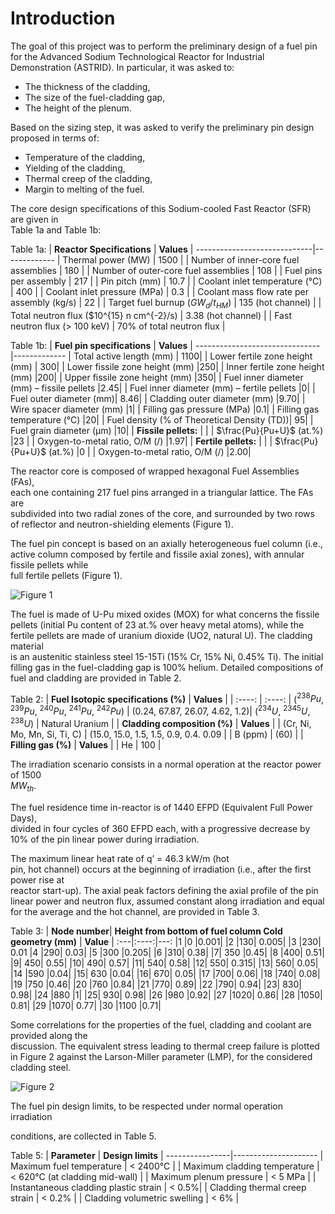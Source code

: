 # Introduction

The	goal of	this project was to perform the preliminary design of a fuel pin	for	the  Advanced Sodium Technological Reactor for Industrial Demonstration (ASTRID).
In particular, it was asked to:
*   The	thickness	of	the	cladding,
*   The	size	of	the	fuel-cladding	gap,
*   The	height	of	the	plenum.

Based	 on	 the	 sizing	 step,	 it was 	 asked	 to	 verify the	 preliminary	 pin	 design	
proposed	in	terms	of:
*   Temperature of	the	cladding,
*   Yielding of	the	cladding,
*   Thermal	creep of	the	cladding,
*   Margin to	melting of	the	fuel.

The	core	design	specifications	of	this	Sodium-cooled	Fast	Reactor	(SFR)	are	given	in	
Table 1a and Table 1b:

Table 1a:
| **Reactor Specifications** | **Values** |
-----------------------------|-------------
| Thermal power (MW) | 1500 |
| Number of inner-core fuel assemblies | 180 |
| Number of outer-core fuel assemblies | 108 |
| Fuel pins per assembly | 217 |
| Pin pitch (mm) | 10.7 |
| Coolant inlet temperature (°C) | 400 |
| Coolant inlet pressure (MPa) | 0.3 |
| Coolant	mass	flow	rate	per	assembly (kg/s) | 22 |
| Target	fuel	burnup	($GW_d/t_{HM}$) | 135 (hot channel) |
| Total	neutron	flux	($10^{15} n	cm^{-2}/s) | 3.38 (hot	channel) |
| Fast	neutron	flux (>	100	keV) | 70%	of	total	neutron	flux |

Table 1b:
| **Fuel pin	specifications** | **Values** |
-------------------------------|-------------
| Total	active	length	(mm) | 1100|
| Lower	fertile	zone	height (mm) | 300|
| Lower	fissile	zone	height	(mm) |250|
| Inner	fertile	zone	height	(mm) |200|
| Upper	fissile	zone	height	(mm) |350|
| Fuel	inner	diameter	(mm) – fissile	pellets |2.45|
| Fuel	inner	diameter	(mm)	– fertile	pellets |0|
| Fuel	outer	diameter	(mm)| 8.46|
| Cladding	outer	diameter	(mm) |9.70|
| Wire	spacer	diameter	(mm) |1|
| Filling	gas	pressure	(MPa) |0.1|
| Filling	gas	temperature	(°C) |20|
| Fuel	density	(%	of	Theoretical	Density	(TD))| 95|
| Fuel	grain	diameter	(μm) |10|
| **Fissile pellets:** | |
| $\frac{Pu}{Pu+U}$	(at.%) |23	|
| Oxygen-to-metal	ratio,	O/M	(/) |1.97|
| **Fertile pellets:** | |
| $\frac{Pu}{Pu+U}$	(at.%) |0	|
| Oxygen-to-metal	ratio,	O/M	(/) |2.00|


The	reactor	core	is	composed	of wrapped	hexagonal	Fuel	Assemblies	(FAs),	
each	 one	 containing	 217	 fuel	 pins	 arranged	 in	 a	 triangular	 lattice.	 The	 FAs	 are	
subdivided	into	two	radial	zones	of	the	core,	and surrounded	by	two	rows	of reflector
and	neutron-shielding	elements	(Figure	1).


The fuel	 pin	 concept	 is	 based	 on	 an	 axially	 heterogeneous	 fuel	 column	 (i.e.,	 active	
column	composed	by	 fertile	and	 fissile	axial	zones),	with annular	 fissile	pellets while	
full	 fertile	pellets (Figure	1).

![Figure 1](https://github.com/user-attachments/assets/318996c4-4770-44b1-9871-6fde81b9b1d7)

The	 fuel	is	made	 of	U-Pu	mixed	 oxides	(MOX)	for	what	concerns	the	fissile	pellets	(initial	Pu	content	of	23	at.%	over	heavy	metal atoms),	while	the	fertile	pellets	are	made	of	uranium	dioxide (UO2,	natural	U).	The	cladding material	
is	an	austenitic stainless steel 15-15Ti	(15%	Cr,	15%	Ni,	0.45%	Ti). The	initial	filling	gas	
in	the	fuel-cladding	gap	is	100%	helium.	Detailed	compositions	of	fuel	and	cladding	are	
provided	in	Table	2.	

Table 2:
| **Fuel Isotopic specifications (%)**                         |                  **Values**     |
|             :----:                                           |       :----:                    |
($^{238}Pu$, $^{239}Pu$, $^{240}Pu$, $^{241}Pu$, $^{242}Pu$)   |  (0.24, 67.87, 26.07, 4.62, 1.2)|
($^{234}U$, $^{2345}U$, $^{238}U$)                             | Natural Uranium                 |
| **Cladding composition (%)**                                 |       **Values**                |
| (Cr, Ni, Mo, Mn, Si, Ti, C)                                  | (15.0, 15.0, 1.5, 1.5, 0.9, 0.4. 0.09 | 
| B (ppm)                                                      | (60)                            |
|  **Filling gas (%)**                                         |          **Values**             |
|          He                                                  |         100                     |



The	irradiation	scenario	consists	in	a	normal	operation	at	the	reactor	power	of	1500	
$MW_{th}$.

The	fuel	residence	time	in-reactor	is	of	1440	EFPD	(Equivalent	Full	Power	Days),	
divided	in	four	cycles	of	360	EFPD	each,	with	a	progressive	decrease	by	10%	of	the	pin	
linear	power	during	irradiation.	

The	maximum	linear	heat	rate	of	q’ =	46.3 kW/m (hot	
pin,	hot	channel)	occurs	at	the	beginning	of	irradiation	(i.e.,	after	the	first	power	rise	at	
reactor	start-up).	The	axial	peak	factors	defining	the	axial	profile	of	the	pin	linear	power
and	neutron	flux,	assumed	constant	along	irradiation	and	equal	for	the	average	and	the	
hot	channel,	are	provided	in	Table	3.

Table 3:
| **Node	number**| **Height	from	bottom	of	fuel column Cold	geometry (mm)** | **Value** |
:---|:----:|---:
|1 |0 |0.001|
|2 |130| 0.005|
|3 |230| 0.01
|4 |290| 0.03|
|5 |300 |0.205|
|6 |310| 0.38|
|7| 350 |0.45|
|8 |400| 0.51|
|9| 450| 0.55|
|10| 490| 0.57|
|11| 540| 0.58|
|12| 550| 0.315|
|13| 560| 0.05|
|14 |590 |0.04|
|15| 630 |0.04|
|16| 670| 0.05|
|17 |700| 0.06|
|18 |740| 0.08|
|19 |750 |0.46|
|20 |760 |0.84|
|21 |770| 0.89|
|22 |790| 0.94|
|23| 830| 0.98|
|24 |880 |1|
|25| 930| 0.98|
|26 |980 |0.92|
|27 |1020| 0.86|
|28 |1050| 0.81|
|29 |1070| 0.77|
|30 |1100 |0.71|

Some correlations	for	the	properties	of	the	fuel,	cladding	and	coolant	are	provided	along the	
discussion.	The	equivalent	stress	leading	 to	thermal	creep	 failure	is	plotted	in	Figure	2
against	the	Larson-Miller	parameter	(LMP),	for	the	considered	cladding	steel.


![Figure 2](https://github.com/user-attachments/assets/41be46ed-93a4-4242-a24c-57c38e903b8c)



The	 fuel	 pin	 design	 limits, to	 be	 respected	 under	 normal	 operation irradiation

conditions,	are	collected	in	Table	5.

Table 5:
| **Parameter** | **Design	limits** |
----------------|---------------------
| Maximum fuel	temperature | <	2400°C |
| Maximum cladding	temperature | <	620°C (at	cladding	mid-wall) |
| Maximum plenum	pressure | <	5	MPa | 
| Instantaneous	cladding	plastic	strain | <	0.5%|
| Cladding	thermal	creep	strain | <	0.2% |
| Cladding	volumetric	swelling | <	6% |

